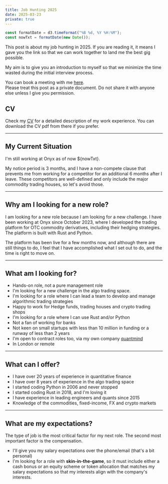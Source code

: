 ```yaml
---
title: Job Hunting 2025
date: 2025-03-23
private: true
---
```


```js
const formatDate = d3.timeFormat("%B %d, %Y %H:%M");
const nowTxt = formatDate(new Date());
```


This post is about my job hunting in 2025. If you are reading it, it means I gave you the link so that we can work together to land me the best gig possible.

My aim is to give you an introduction to myself so that we minimize the time wasted during the initial interview process.

<div class="tip">
You can book a meeting with me <a href="https://calendly.com/luca-sbardella/30min">here</a>.
</div>

<div class="warning">
Please treat this post as a private document. Do not share it with anyone else unless I give you permission.
</div>

## CV

Check my [CV](/cv) for a detailed description of my work experience.
You can download the CV pdf from there if you prefer.

<hr/>

## My Current Situation

I'm still working at Onyx as of now ${nowTxt}.

My notice period is 3 months, and I have a non-compete clause that prevents me from working for a competitor for an additional 6 months after I leave. These competitors are well-defined and only include the major commodity trading houses, so let's avoid those.

<hr/>

## Why am I looking for a new role?

I am looking for a new role because I am looking for a new challenge. I have been working at Onyx since October 2023, where I developed the trading platform for OTC commodity derivatives, including their hedging strategies. The platform is built with Rust and Python.

The platform has been live for a few months now, and although there are still things to do, I feel that I have accomplished what I set out to do, and the time is right to move on.

<hr/>

## What am I looking for?

* Hands-on role, not a pure management role
* I'm looking for a new challenge in the algo trading space.
* I'm looking for a role where I can lead a team to develop and manage algorithmic trading strategies
* Happy to work for Hedge funds, trading houses and crypto trading shops
* I'm looking for a role where I can use Rust and/or Python
* Not a fan of working for banks
* Not keen on small startups with less than 10 million in funding or a runway of less than 2 years
* I'm open to contract roles too, via my own company [quantmind](https://github.com/quantmind)
* In London or remote


<hr/>

## What can I offer?

* I have over 20 years of experience in quantitative finance
* I have over 8 years of experience in the algo trading space
* I started coding Python in 2006 and never stopped
* I started coding Rust in 2018, and I'm loving it
* I have experience in leading engineers and quants since 2015
* Knowledge of the commodities, fixed-income, FX and crypto markets


<hr/>

## What are my expectations?

The type of job is the most critical factor for my next role. The second most important factor is the compensation.

* I'll give you my salary expectations over the phone/email (that's a bit personal)
* I'm looking for a role with **skin-in-the-game**, so it must include either a cash bonus or an equity scheme or token allocation that matches my salary expectations so that my interests align with the company's interests.
